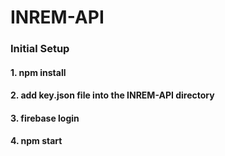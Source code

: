 # INREM-API

### Initial Setup

#### 1. npm install
#### 2. add key.json file into the INREM-API directory
#### 3. firebase login
#### 4. npm start
